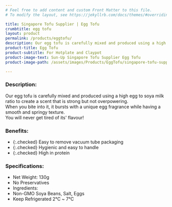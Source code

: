```yaml
---
# Feel free to add content and custom Front Matter to this file.
# To modify the layout, see https://jekyllrb.com/docs/themes/#overriding-theme-defaults

title: Singapore Tofu Supplier | Egg Tofu
crumbtitle: egg tofu
layout: product
permalink: /products/eggtofu/
description: Our egg tofu is carefully mixed and produced using a high egg to soya milk ratio to create a scent that is strong but not overpowering. When you bite into it, it bursts with a unique egg fragrance while having a smooth and springy texture. You will never get tired of its' flavour!
product-title: Egg Tofu
product-subtitle: For Hotplate and Claypot
product-image-text: Sun-Up Singapore Tofu Supplier Egg Tofu
product-image-path: /assets/images/Products/EggTofu/singapore-tofu-supplier-sun-up-egg-tofu.jpg

---
```


### Description:
Our egg tofu is carefully mixed and produced using a high egg to soya milk ratio to create a scent that is strong but not overpowering.<br>
When you bite into it, it bursts with a unique egg fragrance while having a smooth and springy texture.<br>
You will never get tired of its' flavour!

### Benefits:
- {:.checked} Easy to remove vacuum tube packaging
- {:.checked} Hygienic and easy to handle
- {:.checked} High in protein

### Specifications:
-  Net Weight: 130g
-  No Preservatives
-  Ingredients:
-  Non-GMO Soya Beans, Salt, Eggs
-  Keep Refrigerated 2℃ ~ 7℃
